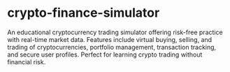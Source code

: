 # crypto-finance-simulator
An educational cryptocurrency trading simulator offering risk-free practice with real-time market data. Features include virtual buying, selling, and trading of cryptocurrencies, portfolio management, transaction tracking, and secure user profiles. Perfect for learning crypto trading without financial risk. 
